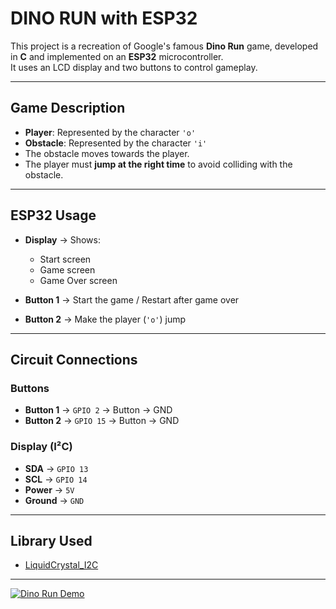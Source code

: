 #  DINO RUN with ESP32

This project is a recreation of Google's famous **Dino Run** game, developed in **C** and implemented on an **ESP32** microcontroller.  
It uses an LCD display and two buttons to control gameplay.  

---

## Game Description
- **Player**: Represented by the character `'o'`  
- **Obstacle**: Represented by the character `'i'`  
- The obstacle moves towards the player.  
- The player must **jump at the right time** to avoid colliding with the obstacle.  

---

## ESP32 Usage

- **Display** → Shows:
  - Start screen  
  - Game screen  
  - Game Over screen  

- **Button 1** → Start the game / Restart after game over  
- **Button 2** → Make the player (`'o'`) jump  

---

## Circuit Connections

### Buttons
- **Button 1** → `GPIO 2` → Button → GND  
- **Button 2** → `GPIO 15` → Button → GND  

### Display (I²C)
- **SDA** → `GPIO 13`  
- **SCL** → `GPIO 14`  
- **Power** → `5V`  
- **Ground** → `GND`  

---

## Library Used
- [LiquidCrystal_I2C](https://github.com/johnrickman/LiquidCrystal_I2C)

---

[![Dino Run Demo](https://img.youtube.com/vi/15Ay1STQVcg/0.jpg)](https://www.youtube.com/watch?v=15Ay1STQVcg)

